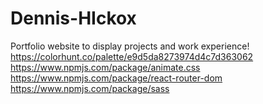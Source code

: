 # Dennis-HIckox
Portfolio website to display projects and work experience!
https://colorhunt.co/palette/e9d5da8273974d4c7d363062
https://www.npmjs.com/package/animate.css
https://www.npmjs.com/package/react-router-dom
https://www.npmjs.com/package/sass


